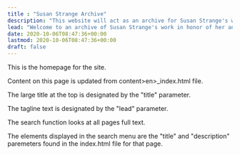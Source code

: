 ```yaml
---
title : "Susan Strange Archive"
description: "This website will act as an archive for Susan Strange's work."
lead: "Welcome to an archive of Susan Strange's work in honor of her anniversary."
date: 2020-10-06T08:47:36+00:00
lastmod: 2020-10-06T08:47:36+00:00
draft: false
---
```


This is the homepage for the site.  

Content on this page is updated from content>en>_index.html file.

The large title at the top is designated by the "title" parameter.

The tagline text is designated by the "lead" parameter.

The search function looks at all pages full text.  

The elements displayed in the search menu are the "title" and "description" paremeters found in the index.html file for that page.